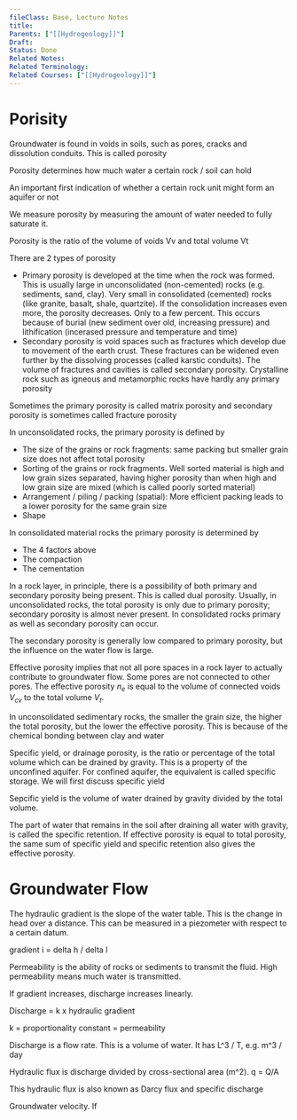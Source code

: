```yaml
---
fileClass: Base, Lecture Notes
title: 
Parents: ["[[Hydrogeology]]"]
Draft: 
Status: Done
Related Notes: 
Related Terminology: 
Related Courses: ["[[Hydrogeology]]"]
---
```


# Porisity
Groundwater is found in voids in soils, such as pores, cracks and dissolution conduits. This is called porosity

Porosity determines how much water a certain rock / soil can hold

An important first indication of whether a certain rock unit might form an aquifer or not

We measure porosity by measuring the amount of water needed to fully saturate it. 

Porosity is the ratio of the volume of voids Vv and total volume Vt

There are 2 types of porosity
- Primary porosity is developed at the time when the rock was formed. This is usually large in unconsolidated (non-cemented) rocks (e.g. sediments, sand, clay). Very small in consolidated (cemented) rocks (like granite, basalt, shale, quartzite). If the consolidation increases even more, the porosity decreases. Only to a few percent. This occurs because of burial (new sediment over old, increasing pressure) and lithification (incerased pressure and temperature and time)
- Secondary porosity is void spaces such as fractures which develop due to movement of the earth crust. These fractures can be widened even further by the dissolving processes (called karstic conduits). The volume of fractures and cavities is called secondary porosity. Crystalline rock such as igneous and metamorphic rocks have hardly any primary porosity

Sometimes the primary porosity is called matrix porosity and secondary porosity is sometimes called fracture porosity

In unconsolidated rocks, the primary porosity is defined by
- The size of the grains or rock fragments: same packing but smaller grain size does not affect total porosity
- Sorting of the grains or rock fragments. Well sorted material is high and low grain sizes separated, having higher porosity than when high and low grain size are mixed (which is called poorly sorted material)
- Arrangement / piling / packing (spatial): More efficient packing leads to a lower porosity for the same grain size
- Shape

In consolidated material rocks the primary porosity is determined by
- The 4 factors above
- The compaction
- The cementation

In a rock layer, in principle, there is a possibility of both primary and secondary porosity being present. This is called dual porosity. Usually, in unconsolidated rocks, the total porosity is only due to primary porosity; secondary porosity is almost never present. In consolidated rocks primary as well as secondary porosity can occur.

The secondary porosity is generally low compared to primary porosity, but the influence on the water flow is large. 

Effective porosity implies that not all pore spaces in a rock layer to actually contribute to groundwater flow. Some pores are not connected to other pores. The effective porosity $n_e$ is equal to the volume of connected voids $V_{cv}$ to the total volume $V_t$. 

In unconsolidated sedimentary rocks, the smaller the grain size, the higher the total porosity, but the lower the effective porosity. This is because of the chemical bonding between clay and water

Specific yield, or drainage porosity, is the ratio or percentage of the total volume which can be drained by gravity. This is a property of the unconfined aquifer. For confined aquifer, the equivalent is called specific storage. We will first discuss specific yield

Sepcific yield is the volume of water drained by gravity divided by the total volume.

The part of water that remains in the soil after draining all water with gravity, is called the specific retention. If effective porosity is equal to total porosity, the same sum of specific yield and specific retention also gives the effective porosity. 

# Groundwater Flow
The hydraulic gradient is the slope of the water table. This is the change in head over a distance. This can be measured in a piezometer with respect to a certain datum. 

gradient i = delta h / delta l

Permeability is the ability of rocks or sediments to transmit the fluid. High permeability means much water is transmitted. 

If gradient increases, discharge increases linearly. 

Discharge = k x hydraulic gradient

k = proportionality constant = permeability

Discharge is a flow rate. This is a volume of water. It has L^3 / T, e.g. m^3 / day

Hydraulic flux is discharge divided by cross-sectional area (m^2). q = Q/A

This hydraulic flux is also known as Darcy flux and specific discharge

Groundwater velocity. If 